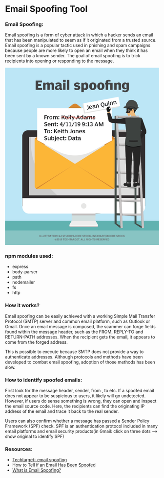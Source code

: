 # Email Spoofing Tool

<!-- > ### Live Demo:
> [https://email-spoofing-tool.herokuapp.com/](https://email-spoofing-tool.herokuapp.com/)
> 
> Disclaimer: This tool is for educational purpose only. Don't misuse it. -->

### Email Spoofing:
Email spoofing is a form of cyber attack in which a hacker sends an email that has been manipulated to seem as if it originated from a trusted source. Email spoofing is a popular tactic used in phishing and spam campaigns because people are more likely to open an email when they think it has been sent by a known sender. The goal of email spoofing is to trick recipients into opening or responding to the message.


![Email Spoofing](/img/download.png)

### npm modules used:
* express
* body-parser
* path
* nodemailer
* fs
* http

### How it works?
Email spoofing can be easily achieved with a working Simple Mail Transfer Protocol (SMTP) server and common email platform, such as Outlook or Gmail. Once an email message is composed, the scammer can forge fields found within the message header, such as the FROM, REPLY-TO and RETURN-PATH addresses. When the recipient gets the email, it appears to come from the forged address.

This is possible to execute because SMTP does not provide a way to authenticate addresses. Although protocols and methods have been developed to combat email spoofing, adoption of those methods has been slow.

### How to identify spoofed emails:

First look for the message header, sender, from , to etc. If a spoofed email does not appear to be suspicious to users, it likely will go undetected. However, if users do sense something is wrong, they can open and inspect the email source code. Here, the recipients can find the originating IP address of the email and trace it back to the real sender.

Users can also confirm whether a message has passed a Sender Policy Framework (SPF) check. SPF is an authentication protocol included in many email platforms and email security products(in Gmail: click on three dots --> show original to identify SPF)

### Resources:
* [Techtarget- email spoofing](https://searchsecurity.techtarget.com/definition/email-spoofing)
* [How to Tell if an Email Has Been Spoofed](https://www.techlicious.com/how-to/how-to-tell-if-email-has-been-spoofed/)
* [What is Email Spoofing?](https://www.proofpoint.com/us/threat-reference/email-spoofing)
